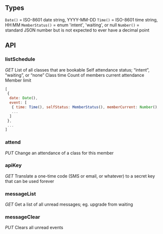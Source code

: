 ## Types
`Date()` = ISO-8601 date string, YYYY-MM-DD
`Time()` = ISO-8601 time string, HH:MM
`MemberStatus()` = enum 'intent', 'waiting', or null
`Number()` = standard JSON number but is not expected to ever have a decimal point

## API
### listSchedule
*GET*
List of all classes that are bookable
Self attendance status; “intent”, “waiting”, or “none”
Class time
Count of members current attendance
Member limit
```javascript
[
 {
  date: Date(),
  event: [
   { time: Time(), selfStatus: MemberStatus(), memberCurrent: Number(), memberLimit: Number() },
   ...
  ]
 },
 ...
]
```

### attend
*PUT*
Change an attendance of a class for this member

### apiKey
*GET*
Translate a one-time code (SMS or email, or whatever) to a secret key that can be used forever

### messageList
*GET*
Get a list of all unread messages; eg. upgrade from waiting

### messageClear
*PUT*
Clears all unread events
